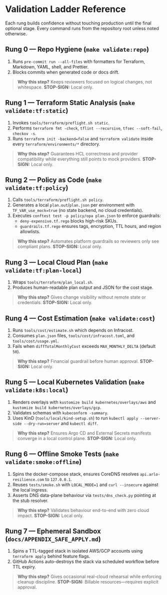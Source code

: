 # Validation Ladder Reference

Each rung builds confidence without touching production until the final optional stage. Every command runs from the repository root unless noted otherwise.

## Rung 0 — Repo Hygiene (`make validate:repo`)
1. Runs `pre-commit run --all-files` with formatters for Terraform, Markdown, YAML, shell, and Prettier.
2. Blocks commits when generated code or docs drift.
> **Why this step?** Keeps reviewers focused on logical changes, not whitespace.
> **STOP-SIGN:** Local only.

## Rung 1 — Terraform Static Analysis (`make validate:tf:static`)
1. Invokes `tools/terraform/preflight.sh static`.
2. Performs `terraform fmt -check`, `tflint --recursive`, `tfsec --soft-fail`, `checkov -s`.
3. Runs `terraform init -backend=false` and `terraform validate` inside every `terraform/environments/*` directory.
> **Why this step?** Guarantees HCL correctness and provider compatibility while everything still points to mock providers.
> **STOP-SIGN:** Local only.

## Rung 2 — Policy as Code (`make validate:tf:policy`)
1. Calls `tools/terraform/preflight.sh policy`.
2. Generates a local `plan.out`/`plan.json` per environment with `TF_VAR_use_mock=true` (no state backend, no cloud credentials).
3. Executes `conftest test -p policy/opa plan.json` to enforce guardrails:
   - `deny-expensive.tf.rego` blocks high-risk SKUs.
   - `guardrails.tf.rego` ensures tags, encryption, TTL hours, and region allowlists.
> **Why this step?** Automates platform guardrails so reviewers only see compliant plans.
> **STOP-SIGN:** Local only.

## Rung 3 — Local Cloud Plan (`make validate:tf:plan-local`)
1. Wraps `tools/terraform/plan_local.sh`.
2. Produces human-readable plan output and JSON for the cost stage.
> **Why this step?** Gives change visibility without remote state or credentials.
> **STOP-SIGN:** Local only.

## Rung 4 — Cost Estimation (`make validate:cost`)
1. Runs `tools/cost/estimate.sh` which depends on Infracost.
2. Consumes `plan.json` files, `tools/cost/infracost.toml`, and `tools/cost/usage.yml`.
3. Fails when `diffTotalMonthlyCost` exceeds `MAX_MONTHLY_DELTA` (default `50`).
> **Why this step?** Financial guardrail before human approval.
> **STOP-SIGN:** Local only.

## Rung 5 — Local Kubernetes Validation (`make validate:k8s:local`)
1. Renders overlays with `kustomize build kubernetes/overlays/aws` and `kustomize build kubernetes/overlays/gcp`.
2. Validates schemas with `kubeconform -summary`.
3. Uses KinD (`tools/local/kind-setup.sh`) to run `kubectl apply --server-side --dry-run=server` and `kubectl diff`.
> **Why this step?** Ensures Argo CD and External Secrets manifests converge in a local control plane.
> **STOP-SIGN:** Local only.

## Rung 6 — Offline Smoke Tests (`make validate:smoke:offline`)
1. Spins the docker-compose stack, ensures CoreDNS resolves `api.arlo-resilience.com` to `127.0.0.1`.
2. Reuses `tests/smoke.sh` with `LOCAL_MODE=1` and `curl --insecure` against the local ingress.
3. Asserts DNS data-plane behaviour via `tests/dns_check.py` pointing at the stub resolver.
> **Why this step?** Validates behaviour end-to-end with zero cloud impact.
> **STOP-SIGN:** Local only.

## Rung 7 — Ephemeral Sandbox (`docs/APPENDIX_SAFE_APPLY.md`)
1. Spins a TTL-tagged stack in isolated AWS/GCP accounts using `terraform apply` behind feature flags.
2. GitHub Actions auto-destroys the stack via scheduled workflow before TTL expiry.
> **Why this step?** Gives occasional real-cloud rehearsal while enforcing cleanup discipline.
> **STOP-SIGN:** Billable resources—requires explicit approval.
